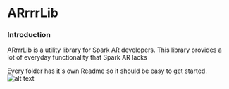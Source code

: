 # ARrrrLib
### Introduction
ARrrrLib is a utility library for Spark AR developers.
This library provides a lot of everyday functionality that Spark AR lacks

Every folder has it's own Readme so it should be easy to get started.
![alt text](https://github.com/ypmits/ARrrrLib/blob/develop/images/pirate.png)
